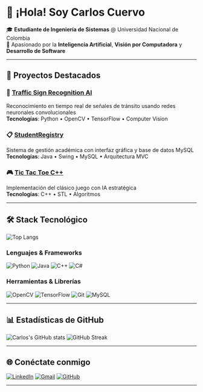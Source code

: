 # 👋 ¡Hola! Soy Carlos Cuervo

🎓 **Estudiante de Ingeniería de Sistemas** @ Universidad Nacional de Colombia  
🧠 Apasionado por la **Inteligencia Artificial**, **Visión por Computadora** y **Desarrollo de Software**

---

## 🚀 Proyectos Destacados

### 🚦 [Traffic Sign Recognition AI](https://github.com/carlonox/traffic-sign-recognition-ai)
Reconocimiento en tiempo real de señales de tránsito usando redes neuronales convolucionales  
**Tecnologías**: Python • OpenCV • TensorFlow • Computer Vision

### 📋 [StudentRegistry](https://github.com/carlonox/StudentRegistry)
Sistema de gestión académica con interfaz gráfica y base de datos MySQL  
**Tecnologías**: Java • Swing • MySQL • Arquitectura MVC

### 🎮 [Tic Tac Toe C++](https://github.com/carlonox/Tictactoe-en-CPP)
Implementación del clásico juego con IA estratégica  
**Tecnologías**: C++ • STL • Algoritmos

---

## 🛠️ Stack Tecnológico

![Top Langs](https://github-readme-stats.vercel.app/api/top-langs/?username=carlonox&layout=compact&theme=dark)

### Lenguajes & Frameworks
![Python](https://img.shields.io/badge/Python-3776AB?style=flat&logo=python&logoColor=white)
![Java](https://img.shields.io/badge/Java-ED8B00?style=flat&logo=java&logoColor=white)
![C++](https://img.shields.io/badge/C%2B%2B-00599C?style=flat&logo=c%2B%2B&logoColor=white)
![C#](https://img.shields.io/badge/C%23-239120?style=flat&logo=c-sharp&logoColor=white)

### Herramientas & Librerías
![OpenCV](https://img.shields.io/badge/OpenCV-5C3EE8?style=flat&logo=opencv&logoColor=white)
![TensorFlow](https://img.shields.io/badge/TensorFlow-FF6F00?style=flat&logo=tensorflow&logoColor=white)
![Git](https://img.shields.io/badge/Git-F05032?style=flat&logo=git&logoColor=white)
![MySQL](https://img.shields.io/badge/MySQL-4479A1?style=flat&logo=mysql&logoColor=white)

---

## 📊 Estadísticas de GitHub

![Carlos's GitHub stats](https://github-readme-stats.vercel.app/api?username=carlonox&show_icons=true&theme=dark&count_private=true)
![GitHub Streak](https://streak-stats.demolab.com?user=carlonox&theme=dark&hide_border=true)

---

## 🌐 Conéctate conmigo

[![LinkedIn](https://img.shields.io/badge/LinkedIn-0077B5?style=for-the-badge&logo=linkedin&logoColor=white)](https://www.linkedin.com/in/carlos-javier-cuervo-baracaldo-113ab3283/)
[![Gmail](https://img.shields.io/badge/Gmail-EA4335?style=for-the-badge&logo=gmail&logoColor=white)](mailto:cjcuervob@gmail.com)
[![GitHub](https://img.shields.io/badge/GitHub-181717?style=for-the-badge&logo=github&logoColor=white)](https://github.com/carlonox)

---


